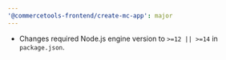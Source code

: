```yaml
---
'@commercetools-frontend/create-mc-app': major
---
```


- Changes required Node.js engine version to `>=12 || >=14` in `package.json`.
